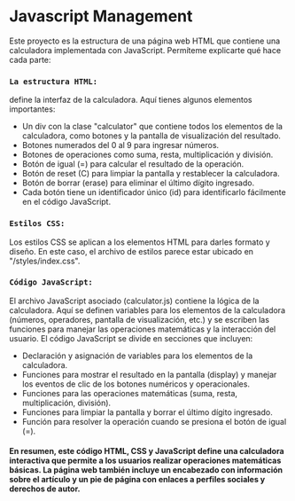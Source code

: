 # Javascript Management

Este proyecto es la estructura de una página web HTML que contiene una calculadora implementada con JavaScript. Permíteme explicarte qué hace cada parte:

### `La estructura HTML:` 
define la interfaz de la calculadora. Aquí tienes algunos elementos importantes:
- Un div con la clase "calculator" que contiene todos los elementos de la calculadora, como botones y la pantalla de visualización del resultado.
- Botones numerados del 0 al 9 para ingresar números.
- Botones de operaciones como suma, resta, multiplicación y división.
- Botón de igual (=) para calcular el resultado de la operación.
- Botón de reset (C) para limpiar la pantalla y restablecer la calculadora.
- Botón de borrar (erase) para eliminar el último dígito ingresado.
- Cada botón tiene un identificador único (id) para identificarlo fácilmente en el código JavaScript.
  
### `Estilos CSS:` 
Los estilos CSS se aplican a los elementos HTML para darles formato y diseño. En este caso, el archivo de estilos parece estar ubicado en "/styles/index.css".

### `Código JavaScript:`
El archivo JavaScript asociado (calculator.js) contiene la lógica de la calculadora. Aquí se definen variables para los elementos de la calculadora (números, operadores, pantalla de visualización, etc.) y se escriben las funciones para manejar las operaciones matemáticas y la interacción del usuario.
El código JavaScript se divide en secciones que incluyen:

- Declaración y asignación de variables para los elementos de la calculadora.
- Funciones para mostrar el resultado en la pantalla (display) y manejar los eventos de clic de los botones numéricos y operacionales.
- Funciones para las operaciones matemáticas (suma, resta, multiplicación, división).
- Funciones para limpiar la pantalla y borrar el último dígito ingresado.
- Función para resolver la operación cuando se presiona el botón de igual (=).

#### En resumen, este código HTML, CSS y JavaScript define una calculadora interactiva que permite a los usuarios realizar operaciones matemáticas básicas. La página web también incluye un encabezado con información sobre el artículo y un pie de página con enlaces a perfiles sociales y derechos de autor.

